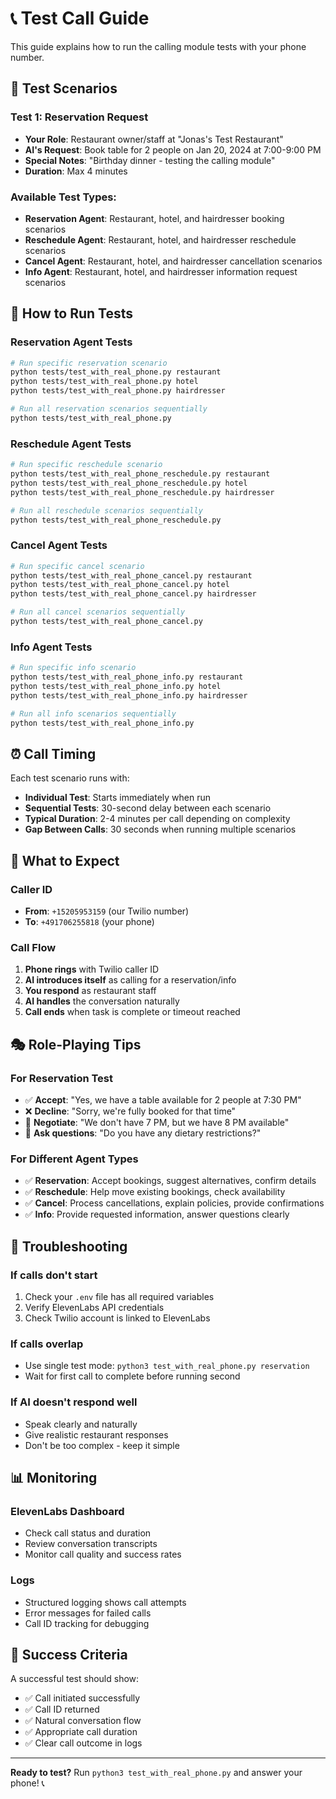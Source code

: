 # 📞 Test Call Guide

This guide explains how to run the calling module tests with your phone number.

## 🎯 Test Scenarios

### **Test 1: Reservation Request**
- **Your Role**: Restaurant owner/staff at "Jonas's Test Restaurant"
- **AI's Request**: Book table for 2 people on Jan 20, 2024 at 7:00-9:00 PM
- **Special Notes**: "Birthday dinner - testing the calling module"
- **Duration**: Max 4 minutes

### **Available Test Types:**
- **Reservation Agent**: Restaurant, hotel, and hairdresser booking scenarios
- **Reschedule Agent**: Restaurant, hotel, and hairdresser reschedule scenarios  
- **Cancel Agent**: Restaurant, hotel, and hairdresser cancellation scenarios
- **Info Agent**: Restaurant, hotel, and hairdresser information request scenarios

## 🚀 How to Run Tests

### **Reservation Agent Tests**
```bash
# Run specific reservation scenario
python tests/test_with_real_phone.py restaurant
python tests/test_with_real_phone.py hotel
python tests/test_with_real_phone.py hairdresser

# Run all reservation scenarios sequentially
python tests/test_with_real_phone.py
```

### **Reschedule Agent Tests**
```bash
# Run specific reschedule scenario
python tests/test_with_real_phone_reschedule.py restaurant
python tests/test_with_real_phone_reschedule.py hotel
python tests/test_with_real_phone_reschedule.py hairdresser

# Run all reschedule scenarios sequentially
python tests/test_with_real_phone_reschedule.py
```

### **Cancel Agent Tests**
```bash
# Run specific cancel scenario
python tests/test_with_real_phone_cancel.py restaurant
python tests/test_with_real_phone_cancel.py hotel
python tests/test_with_real_phone_cancel.py hairdresser

# Run all cancel scenarios sequentially
python tests/test_with_real_phone_cancel.py
```

### **Info Agent Tests**
```bash
# Run specific info scenario
python tests/test_with_real_phone_info.py restaurant
python tests/test_with_real_phone_info.py hotel
python tests/test_with_real_phone_info.py hairdresser

# Run all info scenarios sequentially
python tests/test_with_real_phone_info.py
```

## ⏰ Call Timing

Each test scenario runs with:
- **Individual Test**: Starts immediately when run
- **Sequential Tests**: 30-second delay between each scenario
- **Typical Duration**: 2-4 minutes per call depending on complexity
- **Gap Between Calls**: 30 seconds when running multiple scenarios

## 📱 What to Expect

### **Caller ID**
- **From**: `+15205953159` (our Twilio number)
- **To**: `+491706255818` (your phone)

### **Call Flow**
1. **Phone rings** with Twilio caller ID
2. **AI introduces itself** as calling for a reservation/info
3. **You respond** as restaurant staff
4. **AI handles** the conversation naturally
5. **Call ends** when task is complete or timeout reached

## 🎭 Role-Playing Tips

### **For Reservation Test**
- ✅ **Accept**: "Yes, we have a table available for 2 people at 7:30 PM"
- ❌ **Decline**: "Sorry, we're fully booked for that time"
- 🔄 **Negotiate**: "We don't have 7 PM, but we have 8 PM available"
- 📝 **Ask questions**: "Do you have any dietary restrictions?"

### **For Different Agent Types**
- ✅ **Reservation**: Accept bookings, suggest alternatives, confirm details
- ✅ **Reschedule**: Help move existing bookings, check availability
- ✅ **Cancel**: Process cancellations, explain policies, provide confirmations
- ✅ **Info**: Provide requested information, answer questions clearly

## 🔧 Troubleshooting

### **If calls don't start**
1. Check your `.env` file has all required variables
2. Verify ElevenLabs API credentials
3. Check Twilio account is linked to ElevenLabs

### **If calls overlap**
- Use single test mode: `python3 test_with_real_phone.py reservation`
- Wait for first call to complete before running second

### **If AI doesn't respond well**
- Speak clearly and naturally
- Give realistic restaurant responses
- Don't be too complex - keep it simple

## 📊 Monitoring

### **ElevenLabs Dashboard**
- Check call status and duration
- Review conversation transcripts
- Monitor call quality and success rates

### **Logs**
- Structured logging shows call attempts
- Error messages for failed calls
- Call ID tracking for debugging

## 🎉 Success Criteria

A successful test should show:
- ✅ Call initiated successfully
- ✅ Call ID returned
- ✅ Natural conversation flow
- ✅ Appropriate call duration
- ✅ Clear call outcome in logs

---

**Ready to test?** Run `python3 test_with_real_phone.py` and answer your phone! 📞
